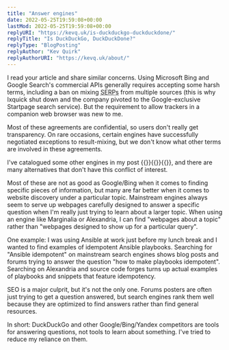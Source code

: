 ```yaml
---
title: "Answer engines"
date: 2022-05-25T19:59:08+00:00
lastMod: 2022-05-25T19:59:08+00:00
replyURI: "https://kevq.uk/is-duckduckgo-duckduckdone/"
replyTitle: "Is DuckDuckGo, DuckDuckDone?"
replyType: "BlogPosting"
replyAuthor: "Kev Quirk"
replyAuthorURI: "https://kevq.uk/about/"
---
```


I read your article and share similar concerns. Using Microsoft Bing and Google Search's commercial APIs generally requires accepting some harsh terms, including a ban on mixing <abbr title="Search Engine Result Pages">SERPs</abbr> from multiple sources (this is why Ixquick shut down and the company pivoted to the Google-exclusive Startpage search service). But the requirement to allow trackers in a companion web browser was new to me.

Most of these agreements are confidential, so users don't really get transparency. On rare occasions, certain engines have successfully negotiated exceptions to result-mixing, but we don't know what other terms are involved in these agreements.

I've catalogued some other engines in my post {{<mention-work itemprop="citation" itemtype="BlogPosting">}}{{<cited-work name="A look at search engines with their own indexes" url="../../../../../posts/2021/03/10/search-engines-with-own-indexes/" extraName="headline">}}{{</mention-work>}}, and there are many alternatives that don't have this conflict of interest.

Most of these are not as good as Google/Bing when it comes to finding specific pieces of information, but many are far better when it comes to website discovery under a particular topic. Mainstream engines always seem to serve up webpages carefully designed to answer a specific question when I'm really just trying to learn about a larger topic. When using an engine like Marginalia or Alexandria, I can find "webpages about a topic" rather than "webpages designed to show up for a particular query".

One example: I was using Ansible at work just before my lunch break and I wanted to find examples of idempotent Ansible playbooks. Searching for "Ansible idempotent" on mainstream search engines shows blog posts and forums trying to answer the question "how to make playbooks idempotent". Searching on Alexandria and source code forges turns up actual examples of playbooks and snippets that feature idempotency.

SEO is a major culprit, but it's not the only one. Forums posters are often just trying to get a question answered, but search engines rank them well because they are optimized to find answers rather than find general resources.

In short: DuckDuckGo and other Google/Bing/Yandex competitors are tools for answering questions, not tools to learn about something. I've tried to reduce my reliance on them.
